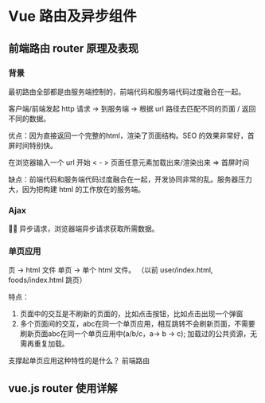 # Vue 路由及异步组件

## 前端路由 router 原理及表现

### 背景

最初路由全部都是由服务端控制的，前端代码和服务端代码过度融合在一起。

客户端/前端发起 http 请求 -> 到服务端 -> 根据 url 路径去匹配不同的页面 / 返回不同的数据。

优点：因为直接返回一个完整的html，渲染了页面结构。SEO 的效果非常好，首屏时间特别快。

在浏览器输入一个 url 开始 < - > 页面任意元素加载出来/渲染出来 => 首屏时间

缺点：前端代码和服务端代码过度融合在一起，开发协同非常的乱。服务器压力大，因为把构建 html 的工作放在的服务端。

### Ajax

 异步请求，浏览器端异步请求获取所需数据。

### 单页应用

页 -> html 文件
单页 -> 单个 html 文件。 （以前 user/index.html, foods/index.html 跳页）

特点：

1. 页面中的交互是不刷新的页面的，比如点击按钮，比如点击出现一个弹窗
2. 多个页面间的交互，abc在同一个单页应用，相互跳转不会刷新页面，不需要刷新页面abc在同一个单页应用中(a/b/c，a-> b -> c); 加载过的公共资源，无需再重复加载。

支撑起单页应用这种特性的是什么？ 前端路由

## vue.js router 使用详解
